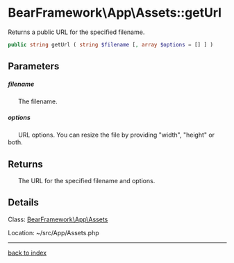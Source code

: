 # BearFramework\App\Assets::getUrl

Returns a public URL for the specified filename.

```php
public string getUrl ( string $filename [, array $options = [] ] )
```

## Parameters

##### filename

&nbsp;&nbsp;&nbsp;&nbsp;&nbsp;&nbsp;The filename.

##### options

&nbsp;&nbsp;&nbsp;&nbsp;&nbsp;&nbsp;URL options. You can resize the file by providing "width", "height" or both.

## Returns

&nbsp;&nbsp;&nbsp;&nbsp;&nbsp;&nbsp;The URL for the specified filename and options.

## Details

Class: [BearFramework\App\Assets](bearframework.app.assets.class.md)

Location: ~/src/App/Assets.php

---

[back to index](index.md)

